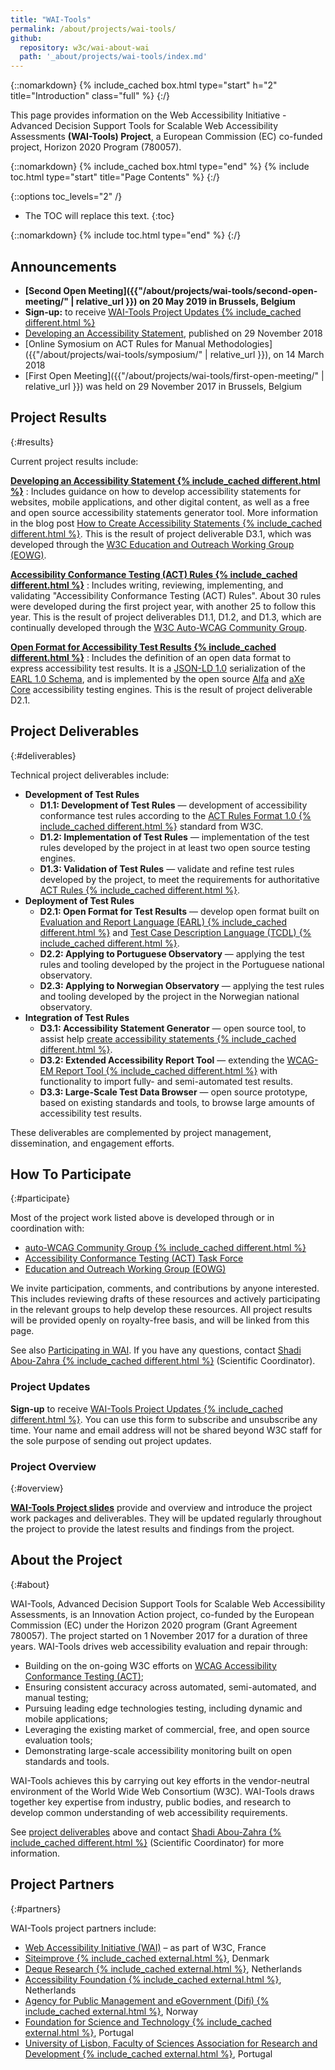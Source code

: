 ```yaml
---
title: "WAI-Tools"
permalink: /about/projects/wai-tools/
github:
  repository: w3c/wai-about-wai
  path: '_about/projects/wai-tools/index.md'
---
```


{::nomarkdown}
{% include_cached box.html type="start" h="2" title="Introduction" class="full" %}
{:/}

This page provides information on the Web Accessibility Initiative - Advanced Decision Support Tools for Scalable Web Accessibility Assessments **(WAI-Tools) Project**, a European Commission (EC) co-funded project, Horizon 2020 Program (780057).

{::nomarkdown}
{% include_cached box.html type="end" %}
{% include toc.html type="start" title="Page Contents" %}
{:/}

{::options toc_levels="2" /}

-   The TOC will replace this text.
{:toc}


{::nomarkdown}
{% include toc.html type="end" %}
{:/}

## Announcements

-   **[Second Open Meeting]({{"/about/projects/wai-tools/second-open-meeting/" | relative_url }}) on 20 May 2019 in Brussels, Belgium**
-   **Sign-up:** to receive [WAI-Tools Project Updates {% include_cached different.html %}](https://www.w3.org/2002/09/wbs/1/WAI-Tools_newsletter/)
-   [Developing an Accessibility Statement](https://www.w3.org/WAI/planning/statements/), published on 29 November 2018
-   [Online Symosium on ACT Rules for Manual Methodologies]({{"/about/projects/wai-tools/symposium/" | relative_url }}), on 14 March 2018
-   [First Open Meeting]({{"/about/projects/wai-tools/first-open-meeting/" | relative_url }}) was held on 29 November 2017 in Brussels, Belgium

## Project Results
{:#results}

Current project results include:

**[Developing an Accessibility Statement {% include_cached different.html %}](https://www.w3.org/WAI/planning/statements/)**
:  Includes guidance on how to develop accessibility statements for websites, mobile applications, and other digital content, as well as a free and open source accessibility statements generator tool. More information in the blog post [How to Create Accessibility Statements {% include_cached different.html %}](https://www.w3.org/blog/2018/11/how-to-create-accessibility-statements/). This is the result of project deliverable D3.1, which was developed through the [W3C Education and Outreach Working Group (EOWG)](https://www.w3.org/WAI/about/groups/eowg/).

**[Accessibility Conformance Testing (ACT) Rules {% include_cached different.html %}](https://auto-wcag.github.io/auto-wcag/pages/rules.html)**
:  Includes writing, reviewing, implementing, and validating "Accessibility Conformance Testing (ACT) Rules". About 30 rules were developed during the first project year, with another 25 to follow this year. This is the result of project deliverables D1.1, D1.2, and D1.3, which are continually developed through the [W3C Auto-WCAG Community Group](https://auto-wcag.github.io/auto-wcag/).

**[Open Format for Accessibility Test Results {% include_cached different.html %}](https://github.com/w3c/earl)**
:  Includes the definition of an open data format to express accessibility test results. It is a [JSON-LD 1.0](https://www.w3.org/TR/json-ld/) serialization of the [EARL 1.0 Schema](https://www.w3.org/TR/EARL10-Schema/), and is implemented by the open source [Alfa](https://github.com/siteimprove/alfa) and [aXe Core](https://github.com/dequelabs/axe-reporter-earl) accessibility testing engines. This is the result of project deliverable D2.1.

## Project Deliverables
{:#deliverables}

Technical project deliverables include:

-   **Development of Test Rules**
    -   **D1.1: Development of Test Rules** — development of accessibility conformance test rules according to the [ACT Rules Format 1.0 {% include_cached different.html %}](https://www.w3.org/TR/act-rules-format/) standard from W3C.
    -   **D1.2: Implementation of Test Rules** — implementation of the test rules developed by the project in at least two open source testing engines.
    -   **D1.3: Validation of Test Rules** — validate and refine test rules developed by the project, to meet the requirements for authoritative [ACT Rules {% include_cached different.html %}](https://w3c.github.io/wcag-act-rules/).
-   **Deployment of Test Rules**
    -   **D2.1: Open Format for Test Results** — develop open format built on [Evaluation and Report Language (EARL) {% include_cached different.html %}](https://www.w3.org/WAI/intro/earl) and [Test Case Description Language (TCDL) {% include_cached different.html %}](https://www.w3.org/WAI/ER/tests/).
    -   **D2.2: Applying to Portuguese Observatory** — applying the test rules and tooling developed by the project in the Portuguese national observatory.
    -   **D2.3: Applying to Norwegian Observatory** — applying the test rules and tooling developed by the project in the Norwegian national observatory.
-   **Integration of Test Rules**
    -   **D3.1: Accessibility Statement Generator** — open source tool, to assist help [create accessibility statements {% include_cached different.html %}](https://www.w3.org/WAI/planning/statements/).
    -   **D3.2: Extended Accessibility Report Tool** — extending the [WCAG-EM Report Tool {% include_cached different.html %}](https://www.w3.org/WAI/eval/report-tool/) with functionality to import fully- and semi-automated test results.
    -   **D3.3: Large-Scale Test Data Browser** — open source prototype, based on existing standards and tools, to browse large amounts of accessibility test results.

These deliverables are complemented by project management, dissemination, and engagement efforts.

## How To Participate
{:#participate}

Most of the project work listed above is developed through or in coordination with:

-   [auto-WCAG Community Group {% include_cached different.html %}](https://auto-wcag.github.io/auto-wcag/)
-   [Accessibility Conformance Testing (ACT) Task Force](https://www.w3.org/wai/gl/task-forces/conformance-testing/)
-   [Education and Outreach Working Group (EOWG)](https://www.w3.org/WAI/EO/)

We invite participation, comments, and contributions by anyone interested. This includes reviewing drafts of these resources and actively participating in the relevant groups to help develop these resources. All project results will be provided openly on royalty-free basis, and will be linked from this page.

See also [Participating in WAI](http://www.w3.org/WAI/participation). If you have any questions, contact [Shadi Abou-Zahra {% include_cached different.html %}](http://www.w3.org/People/shadi/) (Scientific Coordinator).

### Project Updates

**Sign-up** to receive [WAI-Tools Project Updates {% include_cached different.html %}](https://www.w3.org/2002/09/wbs/1/WAI-Tools_newsletter/). You can use this form to subscribe and unsubscribe any time. Your name and email address will not be shared beyond W3C staff for the sole purpose of sending out project updates.

### Project Overview
{:#overview}

**[WAI-Tools Project slides](https://www.w3.org/WAI/Tools/WAI-Tools_Project.pptx)** provide and overview and introduce the project work packages and deliverables. They will be updated regularly throughout the project to provide the latest results and findings from the project.

## About the Project
{:#about}

WAI-Tools, Advanced Decision Support Tools for Scalable Web Accessibility Assessments, is an Innovation Action project, co-funded by the European Commission (EC) under the Horizon 2020 program (Grant Agreement 780057). The project started on 1 November 2017 for a duration of three years. WAI-Tools drives web accessibility evaluation and repair through:

-   Building on the on-going W3C efforts on [WCAG Accessibility Conformance Testing (ACT)](http://www.w3.org/wai/gl/task-forces/conformance-testing/);
-   Ensuring consistent accuracy across automated, semi-automated, and manual testing;
-   Pursuing leading edge technologies testing, including dynamic and mobile applications;
-   Leveraging the existing market of commercial, free, and open source evaluation tools;
-   Demonstrating large-scale accessibility monitoring built on open standards and tools.

WAI-Tools achieves this by carrying out key efforts in the vendor-neutral environment of the World Wide Web Consortium (W3C). WAI-Tools draws together key expertise from industry, public bodies, and research to develop common understanding of web accessibility requirements.

See [project deliverables](#deliverables) above and contact [Shadi Abou-Zahra {% include_cached different.html %}](http://www.w3.org/People/shadi/) (Scientific Coordinator) for more information.

## Project Partners
{:#partners}

WAI-Tools project partners include:

-   [Web Accessibility Initiative (WAI)](http://www.w3.org/WAI/) – as part of W3C, France
-   [Siteimprove {% include_cached external.html %}](https://siteimprove.com/), Denmark
-   [Deque Research {% include_cached external.html %}](https://www.deque.com/), Netherlands
-   [Accessibility Foundation {% include_cached external.html %}](https://www.accessibility.nl/), Netherlands
-   [Agency for Public Management and eGovernment (Difi) {% include_cached external.html %}](https://uu.difi.no/), Norway
-   [Foundation for Science and Technology {% include_cached external.html %}](http://www.fct.pt/), Portugal
-   [University of Lisbon, Faculty of Sciences Association for Research and Development {% include_cached external.html %}](http://www.fciencias-id.pt/), Portugal

